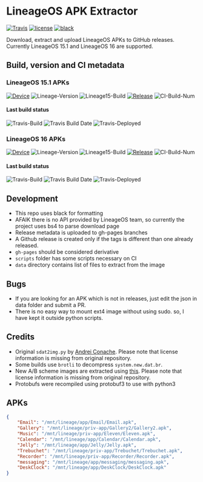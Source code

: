# LineageOS APK Extractor

[![Travis][travis-badge]][travis]
[![license][mit-badge]][license]
[![black][black-badge]][black]

Download, extract and upload LineageOS APKs to GitHub releases.
Currently LineageOS 15.1 and LineageOS 16 are supported.

## Build, version and CI metadata

### LineageOS 15.1 APKs

[![Device][L15-device]][L15-dl-page]
![Lineage-Version][L15-version]
![Lineage15-Build][L15-build]
[![Release][L15-last-release-date]][gh-releases]
![CI-Build-Num][L15-last-release-bnum]

#### Last build status

![Travis-Build][L15-ci-bnum]
![Travis Build Date][L15-ci-bdate]
![Travis-Deployed][L15-ci-bdeployed]


### LineageOS 16 APKs

[![Device][L16-device]][L16-dl-page]
![Lineage-Version][L16-version]
![Lineage15-Build][L16-build]
[![Release][L16-last-release-date]][gh-releases]
![CI-Build-Num][L16-last-release-bnum]

#### Last build status

![Travis-Build][L16-ci-bnum]
![Travis Build Date][L16-ci-bdate]
![Travis-Deployed][L16-ci-bdeployed]


## Development

- This repo uses black for formatting
- AFAIK there is no API provided by LineageOS team, so currently the project uses bs4 to parse download page
- Release metadata is uploaded to gh-pages branches
- A Github release is created only if the tags is different than one already released.
- `gh-pages` should be considered derivative
- `scripts` folder has some scripts necessary on CI
- `data` directory contains list of files to extract from the image


## Bugs

- If you are looking for an APK which is not in releases, just edit the json in data folder and submit a PR.
- There is no easy way to mount ext4 image without using sudo. so, I have kept it outside python scripts.


## Credits

- Original `sdat2img.py` by [Andrei Conache](https://github.com/xpirt/sdat2img). Please note that license information is missing from original repository.
- Some builds use `brotli` to decompress `system.new.dat.br`.
- New A/B scheme images are extracted using [this](https://github.com/cyxx/extract_android_ota_payload). Please note that license information is missing from original repository.
- Protobufs were recompiled using protobuf3 to use with python3

## APKs

```json
{
    "Email": "/mnt/lineage/app/Email/Email.apk",
    "Gallery": "/mnt/lineage/priv-app/Gallery2/Gallery2.apk",
    "Music": "/mnt/lineage/priv-app/Eleven/Eleven.apk",
    "Calendar": "/mnt/lineage/app/Calendar/Calendar.apk",
    "Jelly": "/mnt/lineage/app/Jelly/Jelly.apk",
    "Trebuchet": "/mnt/lineage/priv-app/Trebuchet/Trebuchet.apk",
    "Recorder": "/mnt/lineage/priv-app/Recorder/Recorder.apk",
    "messaging": "/mnt/lineage/app/messaging/messaging.apk",
    "DeskClock": "/mnt/lineage/app/DeskClock/DeskClock.apk"
}
```

<!-- LOS 15 References -->
[L15-device]: https://img.shields.io/badge/dynamic/json.svg?label=device&url=https://raw.githubusercontent.com/tprasadtp/lineageos-apk-extractor/gh-pages/release-bullhead.json&query=$.lineage.device

[L15-version]: https://img.shields.io/badge/dynamic/json.svg?label=version&url=https://raw.githubusercontent.com/tprasadtp/lineageos-apk-extractor/gh-pages/release-bullhead.json&query=$.lineage.version

[L15-build]: https://img.shields.io/badge/dynamic/json.svg?label=build&url=https://raw.githubusercontent.com/tprasadtp/lineageos-apk-extractor/gh-pages/release-bullhead.json&query=$.lineage.build&colorB=darkcyan

[L15-ci-bdate]: https://img.shields.io/badge/dynamic/json.svg?label=on&url=https://raw.githubusercontent.com/tprasadtp/lineageos-apk-extractor/gh-pages/release-bullhead.json&query=$.ci.build_date_human&colorB=brightgreen

[L15-ci-bnum]: https://img.shields.io/badge/dynamic/json.svg?label=%23&url=https://raw.githubusercontent.com/tprasadtp/lineageos-apk-extractor/gh-pages/release-bullhead.json&query=$.ci.build_number&colorB=green

[L15-ci-bdeployed]: https://img.shields.io/badge/dynamic/json.svg?label=deployed&url=https://raw.githubusercontent.com/tprasadtp/lineageos-apk-extractor/gh-pages/release-bullhead.json&query=$.ci.deployed&logo&colorB=ff69b4

[L15-last-release-date]: https://img.shields.io/badge/dynamic/json.svg?label=on&url=https://raw.githubusercontent.com/tprasadtp/lineageos-apk-extractor/gh-pages/release-bullhead.json&query=$.release.human_ts&colorB=black

[L15-last-release-bnum]: https://img.shields.io/badge/dynamic/json.svg?label=%23&url=https://raw.githubusercontent.com/tprasadtp/lineageos-apk-extractor/gh-pages/release-bullhead.json&query=$.release.ci_bnum&colorB=green



<!-- LOS 16 References -->
[L16-device]: https://img.shields.io/badge/dynamic/json.svg?label=device&url=https://raw.githubusercontent.com/tprasadtp/lineageos-apk-extractor/gh-pages/release-guacamole.json&query=$.lineage.device

[L16-version]: https://img.shields.io/badge/dynamic/json.svg?label=version&url=https://raw.githubusercontent.com/tprasadtp/lineageos-apk-extractor/gh-pages/release-guacamole.json&query=$.lineage.version

[L16-build]: https://img.shields.io/badge/dynamic/json.svg?label=build&url=https://raw.githubusercontent.com/tprasadtp/lineageos-apk-extractor/gh-pages/release-guacamole.json&query=$.lineage.build&colorB=darkcyan

[L16-ci-bdate]: https://img.shields.io/badge/dynamic/json.svg?label=on&url=https://raw.githubusercontent.com/tprasadtp/lineageos-apk-extractor/gh-pages/release-guacamole.json&query=$.ci.build_date_human&colorB=brightgreen

[L16-ci-bnum]: https://img.shields.io/badge/dynamic/json.svg?label=%23&url=https://raw.githubusercontent.com/tprasadtp/lineageos-apk-extractor/gh-pages/release-guacamole.json&query=$.ci.build_number&colorB=green

[L16-ci-bdeployed]: https://img.shields.io/badge/dynamic/json.svg?label=deployed&url=https://raw.githubusercontent.com/tprasadtp/lineageos-apk-extractor/gh-pages/release-guacamole.json&query=$.ci.deployed&logo&colorB=ff69b4

[L16-last-release-date]: https://img.shields.io/badge/dynamic/json.svg?label=on&url=https://raw.githubusercontent.com/tprasadtp/lineageos-apk-extractor/gh-pages/release-guacamole.json&query=$.release.human_ts&colorB=black

[L16-last-release-bnum]: https://img.shields.io/badge/dynamic/json.svg?label=%23&url=https://raw.githubusercontent.com/tprasadtp/lineageos-apk-extractor/gh-pages/release-guacamole.json&query=$.release.ci_bnum&colorB=green



<!-- Other Links-->
[gh-releases]: https://github.com/tprasadtp/lineageos-apk-extractor/releases/latest "View latest releases"
[license]: https://github.com/tprasadtp//blob/master/LICENSE.md "View License"
[travis-badge]: https://travis-ci.com/tprasadtp/lineageos-apk-extractor.svg?branch=master
[travis]: https://travis-ci.com/tprasadtp/lineageos-apk-extractor "Travis CI page"
[L16-dl-page]: https://download.lineageos.org/guacamole "Lineage 16"
[L15-dl-page]: https://download.lineageos.org/bullhead "Lineage 15"
[black]: https://github.com/psf/black "Black"

[mit-badge]: https://img.shields.io/badge/license-MIT-green
[black-badge]: https://img.shields.io/badge/code%20style-black-000000.svg
